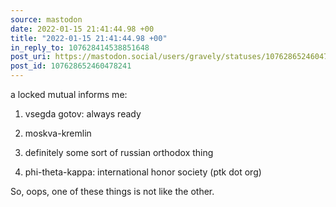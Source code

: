 ```yaml
---
source: mastodon
date: 2022-01-15 21:41:44.98 +00
title: "2022-01-15 21:41:44.98 +00"
in_reply_to: 107628414538851648
post_uri: https://mastodon.social/users/gravely/statuses/107628652460478241
post_id: 107628652460478241
---
```

a locked mutual informs me:

1. vsegda gotov: always ready

2. moskva-kremlin

3. definitely some sort of russian orthodox thing

4. phi-theta-kappa: international honor society (ptk dot org)

So, oops, one of these things is not like the other.


